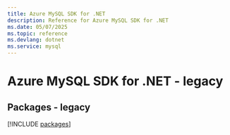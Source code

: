 ```yaml
---
title: Azure MySQL SDK for .NET
description: Reference for Azure MySQL SDK for .NET
ms.date: 05/07/2025
ms.topic: reference
ms.devlang: dotnet
ms.service: mysql
---
```

# Azure MySQL SDK for .NET - legacy
## Packages - legacy
[!INCLUDE [packages](mysql-index.md)]